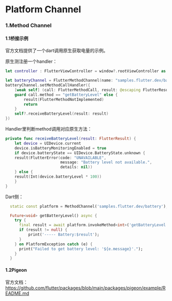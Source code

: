 # Platform Channel

### 1.Method Channel

#### 1.1桥接示例
官方文档提供了一个dart调用原生获取电量的示例。

原生测注册一个handler：
```swift
let controller : FlutterViewController = window?.rootViewController as! FlutterViewController

let batteryChannel = FlutterMethodChannel(name: "samples.flutter.dev/battery",binaryMessenger: controller.binaryMessenger)
batteryChannel.setMethodCallHandler({
    [weak self] (call: FlutterMethodCall, result: @escaping FlutterResult) -> Void in
    guard call.method == "getBatteryLevel" else {
        result(FlutterMethodNotImplemented)
        return
    }
    self?.receiveBatteryLevel(result: result)
})
```

Handler里判断method调用对应原生方法：
```swift
private func receiveBatteryLevel(result: FlutterResult) {
    let device = UIDevice.current
    device.isBatteryMonitoringEnabled = true
    if device.batteryState == UIDevice.BatteryState.unknown {
    result(FlutterError(code: "UNAVAILABLE",
                        message: "Battery level not available.",
                        details: nil))
    } else {
    result(Int(device.batteryLevel * 100))
    }
}
```

Dart侧：
```dart
  static const platform = MethodChannel('samples.flutter.dev/battery');

  Future<void> getBatteryLevel() async {
    try {
      final result = await platform.invokeMethod<int>('getBatteryLevel');
      if (result != null) {
          print('----- Battery:$result');
      }
    } on PlatformException catch (e) {
      print("Failed to get battery level: '${e.message}'.");
    }
  }

```


#### 1.2Pigeon
官方文档：
https://github.com/flutter/packages/blob/main/packages/pigeon/example/README.md

